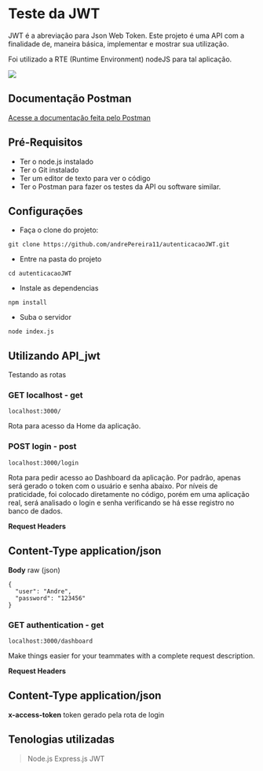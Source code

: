# Teste da JWT 

JWT é a abreviação para Json Web Token. Este projeto é uma API com a finalidade de, maneira básica, implementar e mostrar sua utilização. 

Foi utilizado a RTE (Runtime Environment) nodeJS para tal aplicação.

<img src="https://img.shields.io/static/v1?label=npm&message=v7.0.2&color=FFDC28&style=for-the-badge&logo=ghost"/>

## Documentação Postman
[Acesse a documentação feita pelo Postman](https://documenter.getpostman.com/view/5196767/TVzRGdaq)

## Pré-Requisitos

 - Ter o node.js instalado
 - Ter o Git instalado
 - Ter um editor de texto para ver o código
 - Ter o Postman para fazer os testes da API ou software similar.

## Configurações
- Faça o clone do projeto:
```
git clone https://github.com/andrePereira11/autenticacaoJWT.git
```
- Entre na pasta do projeto
```
cd autenticacaoJWT
```

- Instale as dependencias
```
npm install
```

- Suba o servidor
```
node index.js
```


## Utilizando API_jwt
Testando as rotas

### GET localhost - get
```
localhost:3000/
```
Rota para acesso da Home da aplicação. 

### POST login - post
```
localhost:3000/login
```
Rota para pedir acesso ao Dashboard da aplicação. Por padrão, apenas será gerado o token com o usuário e senha abaixo. Por níveis de praticidade, foi colocado diretamente no código, porém em uma aplicação real, será analisado o login e senha verificando se há esse registro no banco de dados.

**Request Headers**

**Content-Type**          application/json
---
**Body** raw (json)
```
{
  "user": "Andre",
  "password": "123456"
}
```

### GET authentication - get
```
localhost:3000/dashboard
```
Make things easier for your teammates with a complete request description.

**Request Headers**

**Content-Type**           application/json
---
**x-access-token**         token gerado pela rota de login

## Tenologias utilizadas

> Node.js
> Express.js
> JWT
